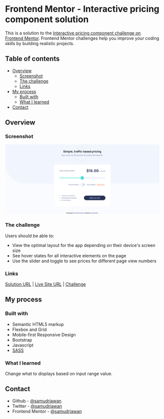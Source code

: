 # Frontend Mentor - Interactive pricing component solution

This is a solution to the [Interactive pricing component challenge on Frontend Mentor](https://www.frontendmentor.io/challenges/interactive-pricing-component-t0m8PIyY8). Frontend Mentor challenges help you improve your coding skills by building realistic projects.

## Table of contents

- [Overview](#overview)
  - [Screenshot](#screenshot)
  - [The challenge](#the-challenge)
  - [Links](#links)
- [My process](#my-process)
  - [Built with](#built-with)
  - [What I learned](#what-i-learned)
- [Contact](#contact)

## Overview

### Screenshot

![Preview Screenshot](images/Screenshot.png)

### The challenge

Users should be able to:

- View the optimal layout for the app depending on their device's screen size
- See hover states for all interactive elements on the page
- Use the slider and toggle to see prices for different page view numbers

### Links

[Solution URL](https://www.frontendmentor.io/solutions/mobilefirst-with-sass-and-bootstrap-s9i6I2aiM) |
[Live Site URL](https://samudriawan.github.io/interactive-pricing-frontendmentor/) |
[Challenge](https://www.frontendmentor.io/challenges/interactive-pricing-component-t0m8PIyY8)

## My process

### Built with

- Semantic HTML5 markup
- Flexbox and Grid
- Mobile-first Responsive Design
- Bootstrap
- Javascript
- [SASS](https://sass-lang.com/)

### What I learned

Change what to displays based on input range value.

## Contact

- Github - [@samudriawan](https://github.com/samudriawan/)
- Twitter - [@samudriawan](https://twitter.com/samudriawan)
- Frontend Mentor - [@samudriawan](https://www.frontendmentor.io/profile/samudriawan)
